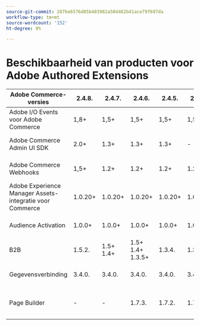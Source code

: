 ```yaml
---
source-git-commit: 287be6576d85b403982a50d462b41ace79f697da
workflow-type: tm+mt
source-wordcount: '152'
ht-degree: 0%

---
```

# Beschikbaarheid van producten voor Adobe Authored Extensions


<table style="table-layout:auto">
  <thead>
    <tr>
      <th>Adobe Commerce-versies</th>
      <th>2.4.8.</th>
      <th>2.4.7.</th>
      <th>2.4.6.</th>
      <th>2.4.5.</th>
      <th>2.4.4.</th>
      <th></th>
    </tr>
  </thead>
  <tbody>
      <tr>
          <td>Adobe I/O Events voor Adobe Commerce</td>
          <td>1,8+</td>
          <td>1,5+</td>
          <td>1,5+</td>
          <td>1,5+</td>
          <td>1,5+</td>
          <td>
              <a href="https://developer.adobe.com/commerce/extensibility/events/installation/"> Composer </a><br/>
              <a href="https://developer.adobe.com/commerce/extensibility/events/release-notes/"> Nota's van de Versie </a><br/>
          </td>
      </tr>
      <tr>
          <td>Adobe Commerce Admin UI SDK</td>
          <td>2.0+</td>
          <td>1.3+</td>
          <td>1.3+</td>
          <td>1.3+</td>
          <td>-</td>
          <td>
              <a href="https://developer.adobe.com/commerce/extensibility/admin-ui-sdk/installation/"> Composer </a><br/>
              <a href="https://developer.adobe.com/commerce/extensibility/admin-ui-sdk/release-notes/"> Nota's van de Versie </a><br/>
          </td>
      </tr>
      <tr>
          <td>Adobe Commerce Webhooks</td>
          <td>1,5+</td>
          <td>1.2+</td>
          <td>1.2+</td>
          <td>1.2+</td>
          <td>1.2+</td>
          <td>
              <a href="https://developer.adobe.com/commerce/extensibility/webhooks/installation/"> Composer </a><br/>
              <a href="https://developer.adobe.com/commerce/extensibility/webhooks/release-notes/"> Nota's van de Versie </a><br/>
          </td>
      </tr>
      <tr>
          <td>Adobe Experience Manager Assets-integratie voor Commerce</td>
          <td>1.0.20+</td>
          <td>1.0.20+</td>
          <td>1.0.20+</td>
          <td>1.0.20+</td>
          <td>1.0.20+</td>
          <td>
              <a href="https://experienceleague.adobe.com/nl/docs/commerce-admin/content-design/aem-asset-management/getting-started/aem-assets-configure-commerce"> Composer </a><br/>
              <a href="https://experienceleague.adobe.com/nl/docs/commerce-admin/content-design/aem-asset-management/aem-assets-release-notes"> Nota's van de Versie </a><br/>
          </td>
      </tr>
      <tr>
          <td>Audience Activation</td>
          <td>1.0.0+</td>
          <td>1.0.0+</td>
          <td>1.0.0+</td>
          <td>1.0.0+</td>
          <td>1.0.0+</td>
          <td>
              <a href="https://commercemarketplace.adobe.com/magento-audiences.html"> Marketplace </a><br/>
              <a href="https://experienceleague.adobe.com/nl/docs/commerce-admin/customers/audience-activation#release-notes"> Nota's van de Versie </a><br/>
          </td>
      </tr>
      <tr>
          <td>B2B</td>
          <td>1.5.2.</td>
          <td>1.5+<br /> 1.4+</td>
          <td>1.5+<br /> 1.4+<br /> 1.3.5+</td>
          <td>1.3.4.</td>
          <td>1.3.3.</td>
          <td>
              <a href="https://experienceleague.adobe.com/nl/docs/commerce-admin/b2b/install"> Composer </a><br/>
              <a href="https://experienceleague.adobe.com/nl/docs/commerce-admin/b2b/release-notes"> Nota's van de Versie </a><br/>
          </td>
      </tr>
      <tr>
          <td>Gegevensverbinding</td>
          <td>3.4.0.</td>
          <td>3.4.0.</td>
          <td>3.4.0.</td>
          <td>3.4.0.</td>
          <td>3.4.0.</td>
          <td>
              <a href="https://commercemarketplace.adobe.com/magento-experience-platform-connector.html"> Marketplace </a><br/>
              <a href="https://experienceleague.adobe.com/nl/docs/commerce/data-connection/release-notes"> Nota's van de Versie </a><br/>
          </td>
      </tr>
      <tr>
          <td>Page Builder</td>
          <td>-</td>
          <td>-</td>
          <td>1.7.3.</td>
          <td>1.7.2.</td>
          <td>1.7.1.</td>
          <td>
              <a href="https://experienceleague.adobe.com/nl/docs/commerce-admin/page-builder/guide-overview"> Gids van de Gebruiker </a><br/>
              <a href="https://experienceleague.adobe.com/nl/docs/commerce-admin/page-builder/release-notes"> Nota's van de Versie </a><br/>
          </td>
      </tr>
  </tbody>
</table>
